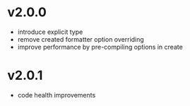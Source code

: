 
# v2.0.0

- introduce explicit type
- remove created formatter option overriding
- improve performance by pre-compiling options in create

# v2.0.1

- code health improvements

